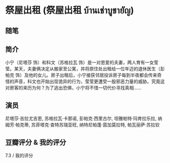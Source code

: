 # 祭屋出租 (祭屋出租 บ้านเช่าบูชายัญ)

## 随笔

## 简介

小宁（尼塔莎 饰）和科文（苏格拉瓦 饰）是一对恩爱的夫妻，两人育有一女莹莹。某天，夫妻俩决定从搬家至公寓，并将原住处出租给一位年迈的退休医生（彭帕克 饰）及他的女儿。房子出租后，小宁接获邻居投诉房子每到半夜都会传来奇怪的声音，科文也开始出现诡异的行为，莹莹更遭受一股邪恶力量的威胁。究竟这对房客的来历为何？为了逃出恐惧，小宁将不惜一切代价寻找真相……

## 演员

尼塔莎·吉拉尤吉恩, 苏格拉瓦·卡那诺, 彭帕克·西里古尔, 坦雅帕特·玛育拉乐拉, 纳姆芳·帕克蒂, 苏菲塔克·查特苏瑞亚旺, 纳特尼帕蓬·茵加莫拉特, 帕瓦丽萨·苏拉钦

## 豆瓣评分 & 我的评分

7.3 / 我的评分
